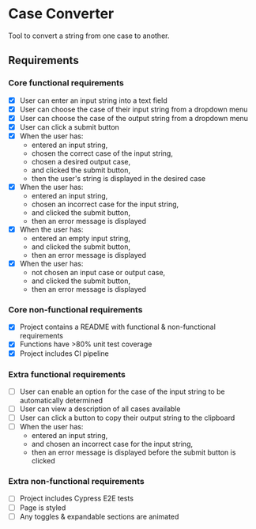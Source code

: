# Case Converter

Tool to convert a string from one case to another.

## Requirements

### Core functional requirements

- [x] User can enter an input string into a text field
- [x] User can choose the case of their input string from a dropdown menu
- [x] User can choose the case of the output string from a dropdown menu
- [x] User can click a submit button
- [x] When the user has:
  - entered an input string,
  - chosen the correct case of the input string,
  - chosen a desired output case,
  - and clicked the submit button,
  - then the user's string is displayed in the desired case
- [x] When the user has:
  - entered an input string,
  - chosen an incorrect case for the input string,
  - and clicked the submit button,
  - then an error message is displayed
- [x] When the user has:
  - entered an empty input string,
  - and clicked the submit button,
  - then an error message is displayed
- [x] When the user has:
  - not chosen an input case or output case,
  - and clicked the submit button,
  - then an error message is displayed

### Core non-functional requirements

- [x] Project contains a README with functional & non-functional requirements
- [x] Functions have >80% unit test coverage
- [x] Project includes CI pipeline

### Extra functional requirements

- [ ] User can enable an option for the case of the input string to be automatically determined
- [ ] User can view a description of all cases available
- [ ] User can click a button to copy their output string to the clipboard
- [ ] When the user has:
  - entered an input string,
  - and chosen an incorrect case for the input string,
  - then an error message is displayed before the submit button is clicked

### Extra non-functional requirements

- [ ] Project includes Cypress E2E tests
- [ ] Page is styled
- [ ] Any toggles & expandable sections are animated